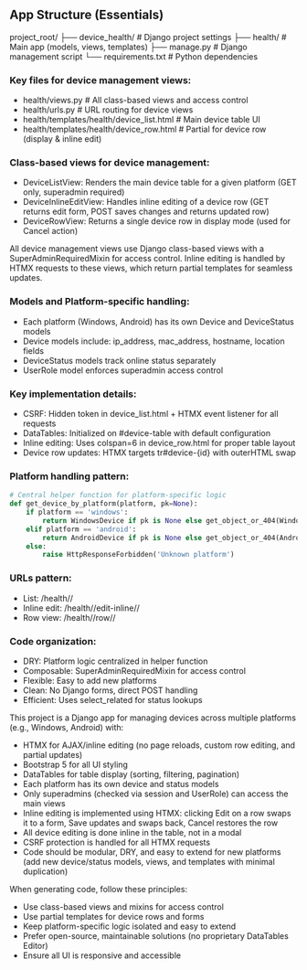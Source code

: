 


## App Structure (Essentials)

project_root/
├── device_health/    # Django project settings
├── health/           # Main app (models, views, templates)
├── manage.py         # Django management script
└── requirements.txt  # Python dependencies


### Key files for device management views:
- health/views.py              # All class-based views and access control
- health/urls.py               # URL routing for device views
- health/templates/health/device_list.html   # Main device table UI
- health/templates/health/device_row.html    # Partial for device row (display & inline edit)

### Class-based views for device management:
- DeviceListView: Renders the main device table for a given platform (GET only, superadmin required)
- DeviceInlineEditView: Handles inline editing of a device row (GET returns edit form, POST saves changes and returns updated row)
- DeviceRowView: Returns a single device row in display mode (used for Cancel action)

All device management views use Django class-based views with a SuperAdminRequiredMixin for access control. Inline editing is handled by HTMX requests to these views, which return partial templates for seamless updates.

### Models and Platform-specific handling:
- Each platform (Windows, Android) has its own Device and DeviceStatus models
- Device models include: ip_address, mac_address, hostname, location fields
- DeviceStatus models track online status separately
- UserRole model enforces superadmin access control

### Key implementation details:
- CSRF: Hidden token in device_list.html + HTMX event listener for all requests
- DataTables: Initialized on #device-table with default configuration
- Inline editing: Uses colspan=6 in device_row.html for proper table layout
- Device row updates: HTMX targets tr#device-{id} with outerHTML swap

### Platform handling pattern:
```python
# Central helper function for platform-specific logic
def get_device_by_platform(platform, pk=None):
    if platform == 'windows':
        return WindowsDevice if pk is None else get_object_or_404(WindowsDevice, pk=pk)
    elif platform == 'android':
        return AndroidDevice if pk is None else get_object_or_404(AndroidDevice, pk=pk)
    else:
        raise HttpResponseForbidden('Unknown platform')
```

### URLs pattern:
- List: /health/<platform>/
- Inline edit: /health/<platform>/edit-inline/<id>/
- Row view: /health/<platform>/row/<id>/

### Code organization:
- DRY: Platform logic centralized in helper function
- Composable: SuperAdminRequiredMixin for access control
- Flexible: Easy to add new platforms
- Clean: No Django forms, direct POST handling
- Efficient: Uses select_related for status lookups

<!-- Use this file to provide workspace-specific custom instructions to Copilot. For more details, visit https://code.visualstudio.com/docs/copilot/copilot-customization#_use-a-githubcopilotinstructionsmd-file -->


This project is a Django app for managing devices across multiple platforms (e.g., Windows, Android) with:
- HTMX for AJAX/inline editing (no page reloads, custom row editing, and partial updates)
- Bootstrap 5 for all UI styling
- DataTables for table display (sorting, filtering, pagination)
- Each platform has its own device and status models
- Only superadmins (checked via session and UserRole) can access the main views
- Inline editing is implemented using HTMX: clicking Edit on a row swaps it to a form, Save updates and swaps back, Cancel restores the row
- All device editing is done inline in the table, not in a modal
- CSRF protection is handled for all HTMX requests
- Code should be modular, DRY, and easy to extend for new platforms (add new device/status models, views, and templates with minimal duplication)

When generating code, follow these principles:
- Use class-based views and mixins for access control
- Use partial templates for device rows and forms
- Keep platform-specific logic isolated and easy to extend
- Prefer open-source, maintainable solutions (no proprietary DataTables Editor)
- Ensure all UI is responsive and accessible
